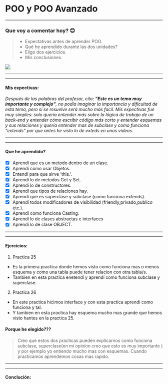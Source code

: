 # POO y POO Avanzado

- - -

### Que voy a comentar hoy? 😊
> * Expectativas antes de aprender POO.
> * Qué he aprendido durante las dos unidades? 
> * Eligo dos ejercicios. 
> * Mis conclusiones.

![](https://cdn.myportfolio.com/cba40840-ce53-4513-9aeb-8e44082506c2/9ac4f26a-a3dd-406c-a806-01d75c10f364_rw_1200.gif?h=10a9a6fc9ae5ec5bfc7cd126197b09f6)

- - - 
- - -

#### <a>Mis expectivas:</a>

*Después de las palabras del profesor, cito: __"Este 
es un tema muy importante y complejo"__, no podía 
imaginar la importancia y dificultad de esta tema, pero si se resuelve será 
mucho más facíl. Mis expectivas fue muy simples: solo 
quería entender más sobre la lógica de trabajo de un 
back-end y entender cómo escribir código más corto y entender esquemas y sus relaciones
y quería entender mas de subclase y como funciona "extends" 
por que antes he visto lo de exteds en unos videos.*

- - -
- - -

#### <a>Que he aprendido?</a>
- [x] Aprendí que es un metodo dentro de un clase.
- [x] Aprendí como usar Objetos.
- [x] Entendí para que sirve 'this.'.
- [x] Aprendí lo de metodos Get y Set.
- [x] Aprendí lo de constructores.
- [x] Aprendí que tipos de relaciones hay.
- [x] Aprendí que es superclase y subclase (como funciona extends).
- [x] Aprendí todos modificadores de visibilidad (friendly,privado,publico etc.).
- [x] Aprendí como funciona Casting.
- [x] Aprendí lo de clases abstractas e interfaces
- [x] Aprendí lo de clase OBJECT.

- - -
- - - 

#### <a>Ejercicios: </a>

1. Practica 25
 - Es la primera practica donde hemos visto como funciona mas 
o menos esquema y como una tabla puede tener relacion con otra tabla/s.
 - Tambien en esta practica enetendí y aprendí como funciona subclase y
superclase.

2. Practica 26
 - En este practica hicimos interface y con esta practica 
aprendí como funciona y tal. 
 - Y tambien en esta practica hay esquema mucho mas grande que hemos 
visto hantes en la practica 25.

#### Porque he elegido???
> Creo que estos dos practicas pueden explicarnos como funciona subclase,
superclase(en mi opinion creo que esto es muy importante ) y por ejemplo
yo entiendo mucho mas con esquemas. Cuando practicamos aprendemos cosas
mas rapido. 

- - -
- - -
#### <a>Conclución:</a>





